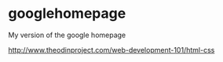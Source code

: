 # googlehomepage

My version of the google homepage

http://www.theodinproject.com/web-development-101/html-css
